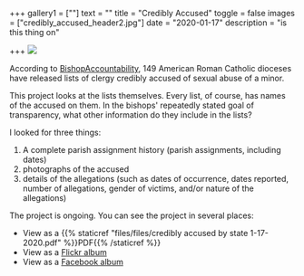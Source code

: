 +++
gallery1 = [""]
text = ""
title = "Credibly Accused"
toggle = false
images = ["credibly_accused_header2.jpg"]
date = "2020-01-17"
description = "is this thing on"

+++
![](/uploads/credibly_accused_header2.jpg)

According to [BishopAccountability](bishopaccountability.org), 149 American Roman Catholic dioceses have released lists of clergy credibly accused of sexual abuse of a minor. 

This project looks at the lists themselves. Every list, of course, has names of the accused on them. In the bishops' repeatedly stated goal of transparency, what other information do they include in the lists? 

I looked for three things: 
1) A complete parish assignment history (parish assignments, including dates)
2) photographs of the accused
3) details of the allegations (such as dates of occurrence, dates reported, number of allegations, gender of victims, and/or nature of the allegations)

The project is ongoing. You can see the project in several places:
* View as a {{% staticref "files/files/credibly accused by state 1-17-2020.pdf" %}}PDF{{% /staticref %}}
* View as a [Flickr album](https://www.flickr.com/photos/186519630@N06/albums/72157712699057908)
* View as a [Facebook album](https://www.facebook.com/pg/SharonKabel2/photos/?tab=album&album_id=2409345026043319)
